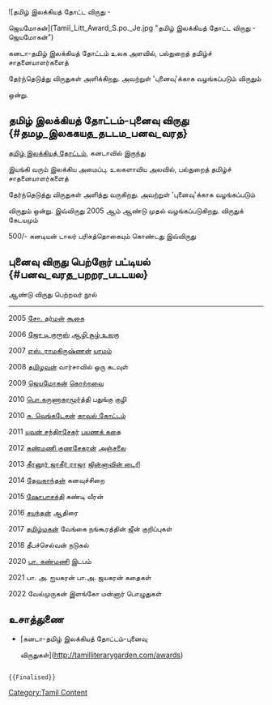 ![தமிழ் இலக்கியத் தோட்ட விருது -
ஜெயமோகன்](Tamil_Litt_Award_S.po._Je.jpg "தமிழ் இலக்கியத் தோட்ட விருது - ஜெயமோகன்")
கனடா-தமிழ் இலக்கியத் தோட்டம் உலக அளவில், பல்துறைத் தமிழ்ச் சாதனையாளர்களைத்
தேர்ந்தெடுத்து விருதுகள் அளிக்கிறது. அவற்றுள் 'புனைவு'க்காக வழங்கப்படும் விருதும்
ஒன்று.

## தமிழ் இலக்கியத் தோட்டம்-புனைவு விருது {#தமழ_இலககயத_தடடம_பனவ_வரத}

[தமிழ் இலக்கியத் தோட்டம்](தமிழ்_இலக்கியத்_தோட்டம் "wikilink"), கனடாவில் இருந்து
இயங்கி வரும் இலக்கிய அமைப்பு. உலகளாவிய அலவில், பல்துறைத் தமிழ்ச் சாதனையாளர்களைத்
தேர்ந்தெடுத்து விருதுகள் அளித்து வருகிறது. அவற்றுள் 'புனைவு'க்காக வழங்கப்படும்
விருதும் ஒன்று. இவ்விருது 2005 ஆம் ஆண்டு முதல் வழங்கப்படுகிறது. விருதுக் கேடயமும்
500/- கனடியன் டாலர் பரிசுத்தொகையும் கொண்டது இவ்விருது

## புனைவு விருது பெற்றோர் பட்டியல் {#பனவ_வரத_பறறர_படடயல}

  ஆண்டு   விருது பெற்றவர்                                      நூல்
  ------ -------------------------------------------------- ------------------------------------------------
  2005   [சோ. தர்மன்](சோ._தர்மன் "wikilink")                    [கூகை](கூகை "wikilink")
  2006   [ஜோ டி குரூஸ்](ஜோ_டி_குருஸ் "wikilink")              [ஆழி சூழ் உலகு](ஆழி_சூழ்_உலகு_(நாவல்) "wikilink")
  2007   [எஸ். ராமகிருஷ்ணன்](எஸ்._ராமகிருஷ்ணன் "wikilink")        [யாமம்](யாமம்_(நாவல்) "wikilink")
  2008   [தமிழவன்](தமிழவன் "wikilink")                        வார்சாவில் ஒரு கடவுள்
  2009   [ஜெயமோகன்](ஜெயமோகன் "wikilink")                      [கொற்றவை](கொற்றவை "wikilink")
  2010   [பொ.கருணாகரமூர்த்தி](பொ._கருணாகரமூர்த்தி "wikilink")   பதுங்கு குழி
  2010   [சு. வெங்கடேசன்](சு.வெங்கடேசன் "wikilink")             [காவல் கோட்டம்](காவல்_கோட்டம் "wikilink")
  2011   [யுவன் சந்திரசேகர்](யுவன்_சந்திரசேகர் "wikilink")        [பயணக் கதை](பயணக்_கதை "wikilink")
  2012   [கண்மணி குணசேகரன்](கண்மணி_குணசேகரன் "wikilink")        [அஞ்சலை](அஞ்சலை "wikilink")
  2013   [கீரனூர் ஜாகீர் ராஜா](கீரனூர்_ஜாகிர்ராஜா "wikilink")      [ஜின்னாவின் டைரி](ஜின்னாவின்_டைரி "wikilink")
  2014   [தேவகாந்தன்](தேவகாந்தன் "wikilink")                    கனவுச்சிறை
  2015   [ஷோபாசக்தி](ஷோபாசக்தி "wikilink")                    கண்டி வீரன்
  2016   [சயந்தன்](சயந்தன் "wikilink")                          ஆதிரை
  2017   [தமிழ்மகன்](தமிழ்மகன் "wikilink")                      வேங்கை நங்கூரத்தின் ஜீன் குறிப்புகள்
  2018   தீபச்செல்வன்                                           நடுகல்
  2020   [பா. கண்மணி](பா._கண்மணி "wikilink")                  இடபம்
  2021   பா. அ. ஐயகரன்                                       பா.அ. ஜயகரன் கதைகள்
  2022   வேல்முருகன் இளங்கோ                                    மன்னார் பொழுதுகள்

## உசாத்துணை

-   [கனடா-தமிழ் இலக்கியத் தோட்டம்-புனைவு
    விருதுகள்](http://tamilliterarygarden.com/awards)

```{=mediawiki}
{{Finalised}}
```
[Category:Tamil Content](Category:Tamil_Content "wikilink")
